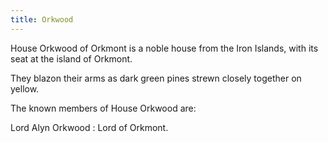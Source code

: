 ```yaml
---
title: Orkwood
---
```


House Orkwood of Orkmont is a noble house from the Iron Islands, with its seat at the island of Orkmont.

They blazon their arms as dark green pines strewn closely together on yellow.

The known members of House Orkwood are:

Lord Alyn Orkwood : Lord of Orkmont. 


